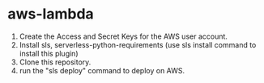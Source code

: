 # aws-lambda
1. Create the Access and Secret Keys for the AWS user account. <br>
2. Install sls, serverless-python-requirements (use sls install command to install this plugin) <br>
3. Clone this repository. <br>
4. run the "sls deploy" command to deploy on AWS.
